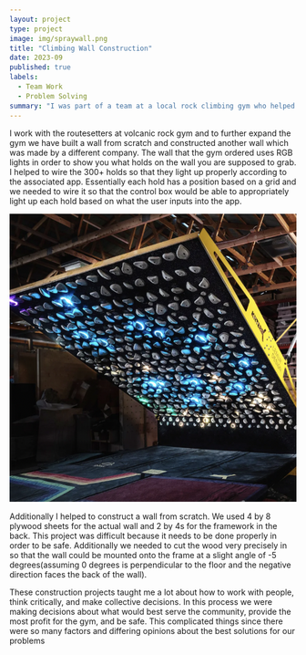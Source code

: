 ```yaml
---
layout: project
type: project
image: img/spraywall.png
title: "Climbing Wall Construction"
date: 2023-09
published: true
labels:
  - Team Work
  - Problem Solving
summary: "I was part of a team at a local rock climbing gym who helped with the construction of new walls"
---
```


I work with the routesetters at volcanic rock gym and to further expand the gym we have built a wall from scratch and constructed another wall which was made by a different company. The wall that the gym ordered uses RGB lights in order to show you what holds on the wall you are supposed to grab. I helped to wire the 300+ holds so that they light up properly according to the associated app. Essentially each hold has a position based on a grid and we needed to wire it so that the control box would be able to appropriately light up each hold based on what the user inputs into the app. 

<img class="img-fluid" src="../img/kilter.png">

Additionally I helped to construct a wall from scratch. We used 4 by 8 plywood sheets for the actual wall and 2 by 4s for the framework in the back. This project was difficult because it needs to be done properly in order to be safe. Additionally we needed to cut the wood very precisely in so that the wall could be mounted onto the frame at a slight angle of -5 degrees(assuming 0 degrees is perpendicular to the floor and the negative direction faces the back of the wall). 

These construction projects taught me a lot about how to work with people, think critically, and make collective decisions. In this process we were making decisions about what would best serve the community, provide the most profit for the gym, and be safe. This complicated things since there were so many factors and differing opinions about the best solutions for our problems
